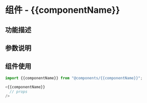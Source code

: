 # 组件 - {{componentName}}

## 功能描述

## 参数说明

## 组件使用

```javascript
import {{componentName}} from "@components/{{componentName}}";

<{{componentName}}
  // props
/>
```